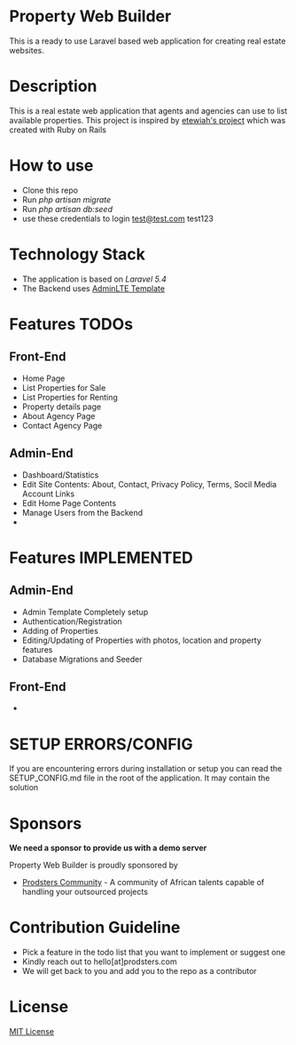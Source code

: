 Property Web Builder
====================
This is a ready to use Laravel based web application for creating real estate websites. 

Description
============
This is a real estate web application that agents and agencies can use to list available properties. 
This project is inspired by [etewiah's project](https://github.com/etewiah/property_web_builder) which was created with Ruby on Rails

How to use
==========
- Clone this repo
- Run *php artisan migrate*
- Run *php artisan db:seed*
- use these credentials to login test@test.com test123


Technology Stack
================
- The application is based on *Laravel 5.4* 
- The Backend uses [AdminLTE Template](https://github.com/almasaeed2010/AdminLTE)

Features TODOs
==============

Front-End
---------
- Home Page
- List Properties for Sale
- List Properties for Renting
- Property details page
- About Agency Page
- Contact Agency Page

Admin-End
---------
- Dashboard/Statistics
- Edit Site Contents: About, Contact, Privacy Policy, Terms, Socil Media Account Links
- Edit Home Page Contents
- Manage Users from the Backend
- 

Features IMPLEMENTED
====================
Admin-End
--------
- Admin Template Completely setup
- Authentication/Registration
- Adding of Properties
- Editing/Updating of Properties with photos, location and property features
- Database Migrations and Seeder

Front-End
---------
- 


SETUP ERRORS/CONFIG
====================
If you are encountering errors during installation or setup you can read the SETUP_CONFIG.md file in the root of the application. It may contain the solution



Sponsors
========
**We need a sponsor to provide us with a demo server**

Property Web Builder is proudly sponsored by
- [Prodsters Community](https://prodsters.com) - A community of African talents capable of handling your outsourced projects

Contribution Guideline
======================
- Pick a feature in the todo list that you want to implement or suggest one
- Kindly reach out to hello[at]prodsters.com
- We will get back to you and add you to the repo as a contributor


License
=======
[MIT License](https://github.com/prodsters/property_web_builder/blob/master/LICENSE)